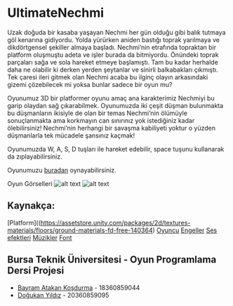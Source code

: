 # UltimateNechmi
  Uzak doğuda bir kasaba yaşayan Nechmi her gün olduğu gibi balık tutmaya göl kenarına gidiyordu. 
Yolda yürürken aniden bastığı toprak yarılmaya ve dikdörtgensel şekiller almaya başladı. 
Nechmi’nin etrafında topraktan bir platform oluşmuştu adeta ve işler burada da bitmiyordu. 
Önündeki toprak parçaları sağa ve sola hareket etmeye başlamıştı. Tam bu kadar herhalde daha 
ne olabilir ki derken yerden şeytanlar ve sinirli balkabakları çıkmıştı. Tek çaresi ileri gitmek
olan Nechmi acaba bu ilginç olayın arkasındaki gizemi çözebilecek mi yoksa bunlar sadece bir oyun mu?


  Oyunumuz 3D bir platformer oyunu amaç ana karakterimiz Nechmiyi bu garip olaydan sağ çıkarabilmek. 
Oyunumuzda iki çeşit düşman bulunmakta bu düşmanların ikisiyle de olan bir temas Nechmi’nin ölümüyle 
sonuçlanmakta ama korkmayın can sınırınız yok istediğiniz kadar ölebilirsiniz! Nechmi’nin herhangi 
bir savaşma kabiliyeti yoktur o yüzden düşmanlarla tek mücadele şansınız kaçmak!


Oyunumuzda W, A, S, D tuşları ile hareket edebilir, space tuşunu kullanarak da zıplayabilirsiniz. 

Oyunumuzu [buradan](https://simmer.io/@connetables/ultimatenechmi) oynayabilirsiniz.

Oyun Görselleri
![alt text](https://user-images.githubusercontent.com/56637126/143788712-d5c79f4a-79ee-4f67-902f-a9f22a70e834.PNG)
![alt text](https://user-images.githubusercontent.com/56637126/143788723-52a51575-b298-4348-be8b-f6eb14e6a82b.PNG)

## Kaynakça:
[Platform]((https://assetstore.unity.com/packages/2d/textures-materials/floors/ground-materials-fd-free-140364)
[Oyuncu](https://assetstore.unity.com/packages/3d/characters/easy-primitive-people-161846)
[Engeller](https://assetstore.unity.com/packages/3d/props/exterior/low-poly-barriers-pack-free-201810)
[Ses efektleri](https://assetstore.unity.com/packages/audio/sound-fx/free-casual-game-sfx-pack-54116)
[Müzikler](https://assetstore.unity.com/packages/audio/music/8bit-music-album-051321-196147)
[Font](https://www.1001fonts.com/dpcomic-font.html)


## Bursa Teknik Üniversitesi - Oyun Programlama Dersi Projesi
- [Bayram Atakan Koşdurma](https://github.com/bayramatakankosdurma) - 18360859044
- [Doğukan Yıldız](https://github.com/dogukanyildiz99) - 20360859095
